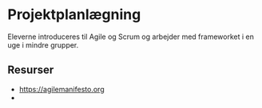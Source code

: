 # Projektplanlægning

Eleverne introduceres til Agile og Scrum og arbejder med frameworket i en uge i mindre grupper.

## Resurser

* https://agilemanifesto.org
* 